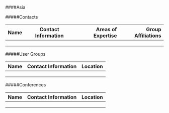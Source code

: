####Asia

#####Contacts

| Name              | Contact Information | Areas of Expertise  | Group Affiliations     | 
| ----------------- |:-------------------:| -------------------:| ---------------------: |
| 		            |                	  |      			    |						 |	
|                   |            		  |      			    |						 |	
|                   |               	  |     			    |						 |		

#####User Groups

| Name              | Contact Information 		| Location           |
| ----------------- |:------------------------:	| ------------------:|
|                   |                           |                    |
|                   |            		        |      			     |						   
|                   |               	        |     			     |						   	

#####Conferences

| Name              | Contact Information 		| Location           |
| ----------------- |:------------------------:	| ------------------:|
|            		|                    		|                    |
|                   |            		        |      			     |						   
|                   |               	        |     			     |	